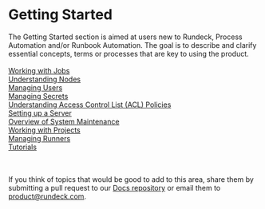 # Getting Started
The Getting Started section is aimed at users new to Rundeck, Process Automation and/or Runbook Automation.  The  goal is to describe and clarify essential concepts, terms or processes that are key to using the product.<br><br>
[Working with Jobs](/learning/getting-started/jobs/overview.md)  
[Understanding Nodes](/learning/getting-started/nodes-overview.md)  
[Managing Users](/learning/getting-started/users-overview.md)  
[Managing Secrets](/learning/getting-started/secrets-overview.md)  
[Understanding Access Control List (ACL) Policies](/learning/getting-started/acl-overview.md)  
[Setting up a Server](/learning/getting-started/server-setup-overview.md)  
[Overview of System Maintenance](/learning/getting-started/system-maintenance-overview.md)  
[Working with Projects](/learning/getting-started/projects-overview.md)  
[Managing Runners](/learning/getting-started/runners-overview.md)  
[Tutorials](/learning/tutorial/index.md)  

<br><br>
If you think of topics that would be good to add to this area, share them by submitting a pull request to our [Docs repository](https://github.com/rundeck/) or email them to [product@rundeck.com](mailto:product@rundeck.com).<br>